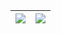 
|![](https://github-readme-stats.vercel.app/api?username=iven-yao&theme=bear&count_private=true&&hide=issues&show_icons=true&text_bold=false)|![](https://github-readme-stats.vercel.app/api/top-langs/?username=iven-yao&theme=bear&count_private=true&layout=compact&langs_count=6)|
| --- | --- |
